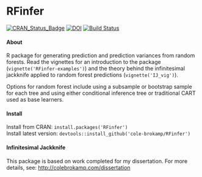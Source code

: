 # RFinfer
[![CRAN_Status_Badge](http://www.r-pkg.org/badges/version/RFinfer)](http://cran.r-project.org/package=RFinfer)
[![DOI](https://zenodo.org/badge/21831/cole-brokamp/RFinfer.svg)](https://zenodo.org/badge/latestdoi/21831/cole-brokamp/RFinfer)
[![Build Status](https://travis-ci.org/cole-brokamp/RFinfer.svg?branch=master)](https://travis-ci.org/cole-brokamp/RFinfer)

#### About

R package for generating prediction and prediction variances from random forests. Read the vignettes for an introduction to the package (`vignette('RFinfer-examples')`) and the theory behind the infinitesimal jackknife applied to random forest predictions (`vignette('IJ_vig')`).

Options for random forest include using a subsample or bootstrap sample for each tree and using either conditional inference tree or traditional CART used as base learners.

#### Install

Install from CRAN: `install.packages('RFinfer')`  
Install latest version: `devtools::install_github('cole-brokamp/RFinfer')`

#### Infinitesimal Jackknife



This package is based on work completed for my dissertation. For more details, see: http://colebrokamp.com/dissertation
